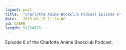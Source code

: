 ```yaml
---
layout: post
title:  "Charlotte Anime Bookclub Podcast Episode 6"
date:   2015-08-15 11:24:00
id: CABP6
length: 51224576     
---
```


Episode 6 of the Charlotte Anime Bookclub Podcast.
